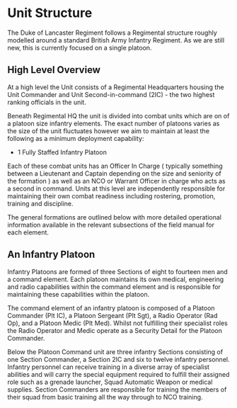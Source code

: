 # Unit Structure
The Duke of Lancaster Regiment follows a Regimental structure roughly modelled around a standard British Army Infantry Regiment. As we are still new, this is currently focused on a single platoon.

## High Level Overview
At a high level the Unit consists of a Regimental Headquarters housing the Unit Commander and Unit Second-in-command (2IC) - the two highest ranking officials in the unit.

Beneath Regimental HQ the unit is divided into combat units which are on of a platoon size infantry elements. The exact number of platoons varies as the size of the unit fluctuates however we aim to maintain at least the following as a minimum deployment capability:

- 1 Fully Staffed Infantry Platoon

Each of these combat units has an Officer In Charge ( typically something between a Lieutenant and Captain depending on the size and seniority of the formation ) as well as an NCO or Warrant Officer in charge who acts as a second in command. Units at this level are independently responsible for maintaining their own combat readiness including rostering, promotion, training and discipline.

The general formations are outlined below with more detailed operational information available in the relevant subsections of the field manual for each element.

## An Infantry Platoon
Infantry Platoons are formed of three Sections of eight to fourteen men and a command element. Each platoon maintains its own medical, engineering and radio capabilities within the command element and is responsible for maintaining these capabilities within the platoon.

The command element of an infantry platoon is composed of a Platoon Commander (Plt IC), a Platoon Sergeant (Plt Sgt), a Radio Operator (Rad Op), and a Platoon Medic (Plt Med). Whilst not fulfilling their specialist roles the Radio Operator and Medic operate as a Security Detail for the Platoon Commander.

Below the Platoon Command unit are three infantry Sections consisting of one Section Commander, a Section 2IC and six to twelve infantry personnel. Infantry personnel can receive training in a diverse array of specialist abilities and will carry the special equipment required to fulfill their assigned role such as a grenade launcher, Squad Automatic Weapon or medical supplies. Section Commanders are responsible for training the members of their squad from basic training all the way through to NCO training.
